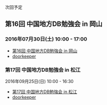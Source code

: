 次回予定

## 第16回 中国地方DB勉強会 in 岡山

### 2016年07月30日(土) 10:00 - 17:00

* [第16回 中国地方DB勉強会 in 岡山](/events/event-016.html)
* [doorkeeper](https://dbstudychugoku.doorkeeper.jp/events/45876)

### 第17回 中国地方DB勉強会 in 松江

2016年09月25日(日) 10:00 - 16:30

* [第17回 中国地方DB勉強会 in 松江](/events/event-017.html)
* [doorkeeper](https://dbstudychugoku.doorkeeper.jp/events/49904)

